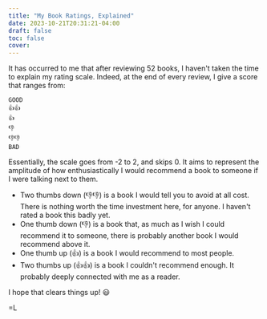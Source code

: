 ```yaml
---
title: "My Book Ratings, Explained"
date: 2023-10-21T20:31:21-04:00
draft: false
toc: false
cover:
---
```


It has occurred to me that after reviewing 52 books, I haven't taken the
time to explain my rating scale. Indeed, at the end of every review, I
give a score that ranges from:

```
GOOD
👍👍
👍
👎
👎👎
BAD
```

Essentially, the scale goes from -2 to 2, and skips 0. It aims to
represent the amplitude of how enthusiastically I would recommend a book
to someone if I were talking next to them.

- Two thumbs down (👎👎) is a book I would tell you to avoid at all cost. There
  is nothing worth the time investment here, for anyone. I haven't rated
  a book this badly yet.
- One thumb down (👎) is a book that, as much as I wish I could recommend it
  to someone, there is probably another book I would recommend above it.
- One thumb up (👍) is a book I would recommend to most people.
- Two thumbs up (👍👍) is a book I couldn't recommend enough. It
  probably deeply connected with me as a reader.

I hope that clears things up! :smiley:

=L
